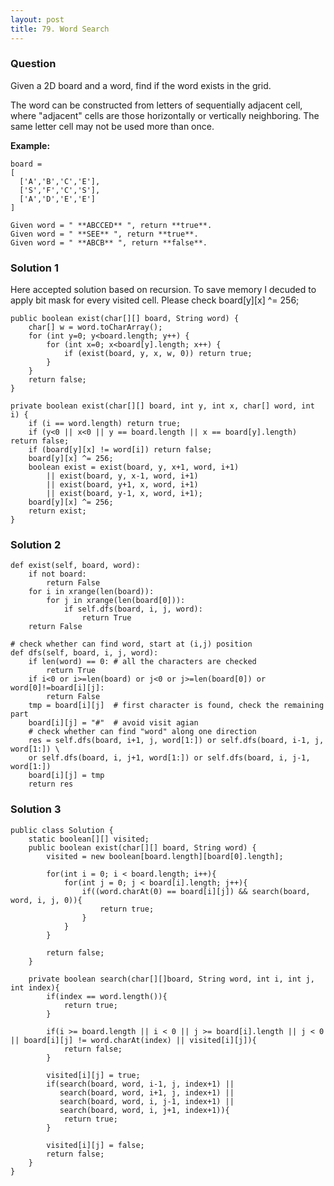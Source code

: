 ```yaml
---
layout: post
title: 79. Word Search
---
```

### Question
Given a 2D board and a word, find if the word exists in the grid.

The word can be constructed from letters of sequentially adjacent cell, where
"adjacent" cells are those horizontally or vertically neighboring. The same
letter cell may not be used more than once.

 **Example:**

    
    
    board =
    [
      ['A','B','C','E'],
      ['S','F','C','S'],
      ['A','D','E','E']
    ]
    
    Given word = " **ABCCED** ", return **true**.
    Given word = " **SEE** ", return **true**.
    Given word = " **ABCB** ", return **false**.
    

### Solution 1
Here accepted solution based on recursion. To save memory I decuded to apply
bit mask for every visited cell. Please check board[y][x] ^= 256;

    
    
    public boolean exist(char[][] board, String word) {
        char[] w = word.toCharArray();
        for (int y=0; y<board.length; y++) {
        	for (int x=0; x<board[y].length; x++) {
        		if (exist(board, y, x, w, 0)) return true;
        	}
        }
        return false;
    }
    
    private boolean exist(char[][] board, int y, int x, char[] word, int i) {
    	if (i == word.length) return true;
    	if (y<0 || x<0 || y == board.length || x == board[y].length) return false;
    	if (board[y][x] != word[i]) return false;
    	board[y][x] ^= 256;
    	boolean exist = exist(board, y, x+1, word, i+1)
    		|| exist(board, y, x-1, word, i+1)
    		|| exist(board, y+1, x, word, i+1)
    		|| exist(board, y-1, x, word, i+1);
    	board[y][x] ^= 256;
    	return exist;
    }


### Solution 2
    
    
    def exist(self, board, word):
        if not board:
            return False
        for i in xrange(len(board)):
            for j in xrange(len(board[0])):
                if self.dfs(board, i, j, word):
                    return True
        return False
    
    # check whether can find word, start at (i,j) position    
    def dfs(self, board, i, j, word):
        if len(word) == 0: # all the characters are checked
            return True
        if i<0 or i>=len(board) or j<0 or j>=len(board[0]) or word[0]!=board[i][j]:
            return False
        tmp = board[i][j]  # first character is found, check the remaining part
        board[i][j] = "#"  # avoid visit agian 
        # check whether can find "word" along one direction
        res = self.dfs(board, i+1, j, word[1:]) or self.dfs(board, i-1, j, word[1:]) \
        or self.dfs(board, i, j+1, word[1:]) or self.dfs(board, i, j-1, word[1:])
        board[i][j] = tmp
        return res


### Solution 3
    
    
    public class Solution {
        static boolean[][] visited;
        public boolean exist(char[][] board, String word) {
            visited = new boolean[board.length][board[0].length];
            
            for(int i = 0; i < board.length; i++){
                for(int j = 0; j < board[i].length; j++){
                    if((word.charAt(0) == board[i][j]) && search(board, word, i, j, 0)){
                        return true;
                    }
                }
            }
            
            return false;
        }
        
        private boolean search(char[][]board, String word, int i, int j, int index){
            if(index == word.length()){
                return true;
            }
            
            if(i >= board.length || i < 0 || j >= board[i].length || j < 0 || board[i][j] != word.charAt(index) || visited[i][j]){
                return false;
            }
            
            visited[i][j] = true;
            if(search(board, word, i-1, j, index+1) || 
               search(board, word, i+1, j, index+1) ||
               search(board, word, i, j-1, index+1) || 
               search(board, word, i, j+1, index+1)){
                return true;
            }
            
            visited[i][j] = false;
            return false;
        }
    }



